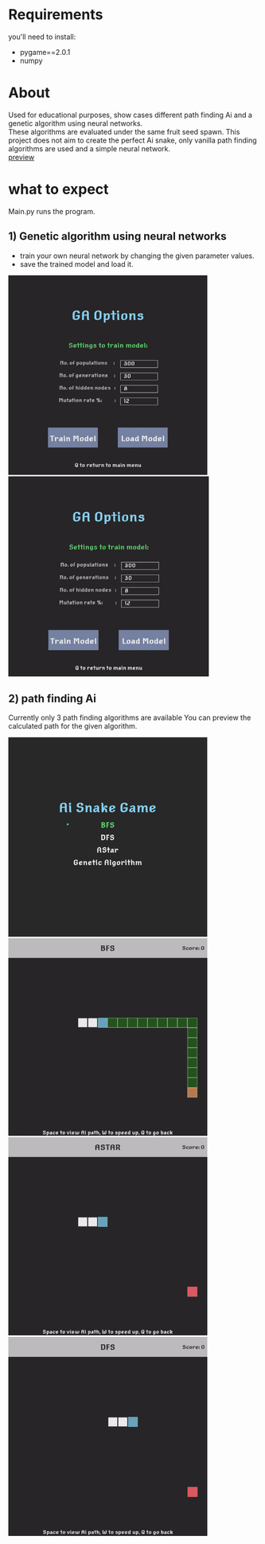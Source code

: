 # Requirements

you'll need to install:

- pygame==2.0.1
- numpy

# About

Used for educational purposes, show cases different path finding Ai and a genetic algorithm using neural networks.  
These algorithms are evaluated under the same fruit seed spawn.
This project does not aim to create the perfect Ai snake, only vanilla path finding algorithms are used and a simple neural network.  
[preview](https://www.youtube.com/watch?v=AEQMAnJ5iP4)

# what to expect

Main.py runs the program.

## 1) Genetic algorithm using neural networks

- train your own neural network by changing the given parameter values.
- save the trained model and load it.
<p float="left">
  <img src="images/ga.gif" width="400"/>
  <img src="images/load.gif" width="403"/>
</p>


## 2) path finding Ai

Currently only 3 path finding algorithms are available
You can preview the calculated path for the given algorithm.
<p float="left">
  <img src='images/mainMenu.png' width='400'/>
  <img src='images/bfs.gif' width='400'/>
  <img src='images/astar.gif' width='400'/>
  <img src='images/dfs.gif' width='400'/>
</p>
